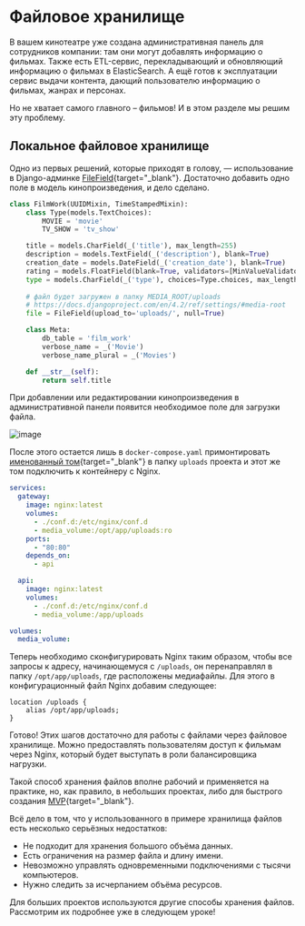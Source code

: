# Файловое хранилище

В вашем кинотеатре уже создана административная панель для сотрудников компании: там они могут добавлять информацию о фильмах. Также есть ETL-сервис, перекладывающий и обновляющий информацию о фильмах в ElasticSearch. А ещё готов к эксплуатации сервис выдачи контента, дающий пользователю информацию о фильмах, жанрах и персонах.

Но не хватает самого главного – фильмов! И в этом разделе мы решим эту проблему.

## Локальное файловое хранилище

Одно из первых решений, которые приходят в голову, — использование в Django-админке [FileField](https://docs.djangoproject.com/en/4.2/ref/models/fields/#filefield){target="_blank"}.
Достаточно добавить одно поле в модель кинопроизведения, и дело сделано.

```python
class FilmWork(UUIDMixin, TimeStampedMixin):
    class Type(models.TextChoices):
        MOVIE = 'movie'
        TV_SHOW = 'tv_show'

    title = models.CharField(_('title'), max_length=255)
    description = models.TextField(_('description'), blank=True)
    creation_date = models.DateField(_('creation_date'), blank=True)
    rating = models.FloatField(blank=True, validators=[MinValueValidator(0), MaxValueValidator(100)])
    type = models.CharField(_('type'), choices=Type.choices, max_length=10)
    
    # файл будет загружен в папку MEDIA_ROOT/uploads
    # https://docs.djangoproject.com/en/4.2/ref/settings/#media-root
    file = FileField(upload_to='uploads/', null=True)

    class Meta:
        db_table = 'film_work'
        verbose_name = _('Movie')
        verbose_name_plural = _('Movies')

    def __str__(self):
        return self.title
```

При добавлении или редактировании кинопроизведения в административной панели появится необходимое поле для загрузки файла.

![image](06_sprint/10_file_storages/images/film-django-admin_fin.png)

После этого остается лишь в `docker-compose.yaml` примонтировать [именованный том](https://docs.docker.com/storage/volumes/){target="_blank"} в папку `uploads` проекта и этот же том подключить к контейнеру с Nginx.

```yaml
services:
  gateway:
    image: nginx:latest 
    volumes:
      - ./conf.d:/etc/nginx/conf.d 
      - media_volume:/opt/app/uploads:ro 
    ports:
      - "80:80"
    depends_on:
      - api

  api:
    image: nginx:latest 
    volumes:
      - ./conf.d:/etc/nginx/conf.d 
      - media_volume:/app/uploads

volumes:
  media_volume:
```

Теперь необходимо сконфигурировать Nginx таким образом, чтобы все запросы к адресу, начинающемуся с `/uploads`, он перенаправлял в папку `/opt/app/uploads`, где расположены медиафайлы. Для этого в конфигурационный файл Nginx добавим следующее:

```nginx configuration
location /uploads { 
    alias /opt/app/uploads; 
} 
```

Готово! Этих шагов достаточно для работы с файлами через файловое хранилище. Можно предоставлять пользователям доступ к фильмам через Nginx, который будет выступать в роли балансировщика нагрузки.

Такой способ хранения файлов вполне рабочий и применяется на практике, но, как правило, в небольших проектах, либо для быстрого создания [MVP](https://ru.wikipedia.org/wiki/%D0%9C%D0%B8%D0%BD%D0%B8%D0%BC%D0%B0%D0%BB%D1%8C%D0%BD%D0%BE_%D0%B6%D0%B8%D0%B7%D0%BD%D0%B5%D1%81%D0%BF%D0%BE%D1%81%D0%BE%D0%B1%D0%BD%D1%8B%D0%B9_%D0%BF%D1%80%D0%BE%D0%B4%D1%83%D0%BA%D1%82){target="_blank"}. 

Всё дело в том, что у использованного в примере хранилища файлов есть несколько серьёзных недостатков:

* Не подходит для хранения большого объёма данных.
* Есть ограничения на размер файла и длину имени.
* Невозможно управлять одновременными подключениями с тысячи компьютеров.
* Нужно следить за исчерпанием объёма ресурсов.

Для больших проектов используются другие способы хранения файлов. Рассмотрим их подробнее уже в следующем уроке!
